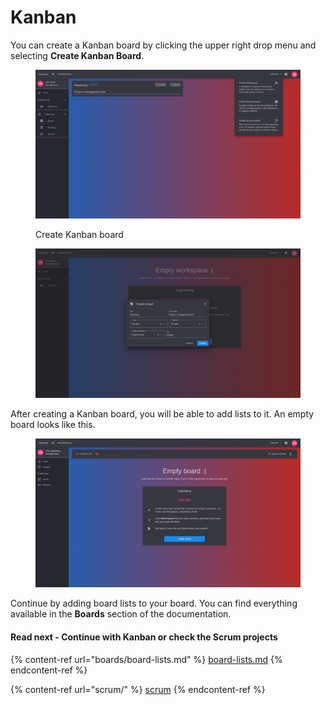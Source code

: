 # Kanban

You can create a Kanban board by clicking the upper right drop menu and selecting **Create Kanban Board**.

<figure><img src="../.gitbook/assets/create-project.png" alt=""><figcaption><p>Create Kanban board</p></figcaption></figure>

<figure><img src="../.gitbook/assets/create-kanban-project.png" alt=""><figcaption></figcaption></figure>

After creating a Kanban board, you will be able to add lists to it. An empty board looks like this.

<figure><img src="../.gitbook/assets/empty-board-dark.png" alt=""><figcaption></figcaption></figure>

Continue by adding board lists to your board. You can find everything available in the **Boards** section of the documentation.

#### Read next - Continue with Kanban or check the Scrum projects

{% content-ref url="boards/board-lists.md" %}
[board-lists.md](boards/board-lists.md)
{% endcontent-ref %}

{% content-ref url="scrum/" %}
[scrum](scrum/)
{% endcontent-ref %}
